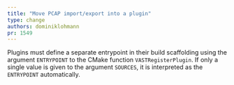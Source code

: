 ```yaml
---
title: "Move PCAP import/export into a plugin"
type: change
authors: dominiklohmann
pr: 1549
---
```


Plugins must define a separate entrypoint in their build scaffolding using the
argument `ENTRYPOINT` to the CMake function `VASTRegisterPlugin`. If only a
single value is given to the argument `SOURCES`, it is interpreted as the
`ENTRYPOINT` automatically.
